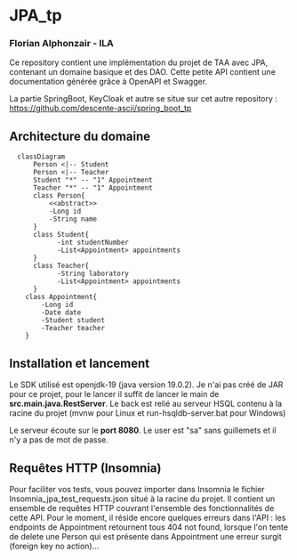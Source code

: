 # JPA_tp
### Florian Alphonzair - ILA

Ce repository contient une implémentation du projet de TAA avec JPA, contenant un domaine basique et des DAO.
Cette petite API contient une documentation générée grâce à OpenAPI et Swagger.

La partie SpringBoot, KeyCloak et autre se situe sur cet autre repository : https://github.com/descente-ascii/spring_boot_tp

## Architecture du domaine

```mermaid
  classDiagram
      Person <|-- Student
      Person <|-- Teacher
      Student "*" -- "1" Appointment 
      Teacher "*" -- "1" Appointment
      class Person{
          <<abstract>>
          -Long id
          -String name
      }
      class Student{
            -int studentNumber
            -List<Appointment> appointments
      }
      class Teacher{
            -String laboratory
            -List<Appointment> appointments
      }
    class Appointment{
        -Long id
        -Date date
        -Student student
        -Teacher teacher
    }
```

## Installation et lancement
Le SDK utilisé est openjdk-19 (java version 19.0.2).
Je n'ai pas créé de JAR pour ce projet, pour le lancer il suffit de lancer le main de **src.main.java.RestServer**.
Le back est relié au serveur HSQL contenu à la racine du projet (mvnw pour Linux et run-hsqldb-server.bat pour Windows)

Le serveur écoute sur le **port 8080**. Le user est "sa" sans guillemets et il n'y a pas de mot de passe.

## Requêtes HTTP (Insomnia)
Pour faciliter vos tests, vous pouvez importer dans Insomnia le fichier Insomnia_jpa_test_requests.json
situé à la racine du projet. Il contient un ensemble de requêtes HTTP couvrant l'ensemble des fonctionnalités de cette API.
Pour le moment, il réside encore quelques erreurs dans l'API : les endpoints de Appointment retournent tous 404 not found,
lorsque l'on tente de delete une Person qui est présente dans Appointment une erreur surgit (foreign key no action)...
